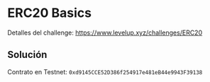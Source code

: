 # ERC20 Basics

Detalles del challenge: https://www.levelup.xyz/challenges/ERC20

## Solución

Contrato en Testnet: `0xd9145CCE52D386f254917e481eB44e9943F39138`
